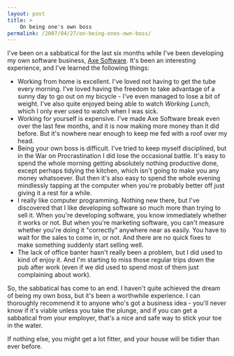 ```yaml
---
layout: post
title: >
    On being one's own boss
permalink: /2007/04/27/on-being-ones-own-boss/
---
```

I've been on a sabbatical for the last six months while I've been developing my own software business, <a href="http://www.axeuk.com/" target="_blank">Axe Software</a>. It's been an interesting experience, and I've learned the following things:
<ul>
	<li>Working from home is excellent. I've loved not having to get the tube every morning. I've loved having the freedom to take advantage of a sunny day to go out on my bicycle - I've even managed to lose a bit of weight. I've also quite enjoyed being able to watch <em>Working Lunch</em>, which I only ever used to watch when I was sick.</li>
	<li>Working for yourself is expensive. I've made Axe Software break even over the last few months, and it is now making more money than it did before. But it's nowhere near enough to keep me fed with a roof over my head.</li>
	<li>Being your own boss is difficult. I've tried to keep myself disciplined, but in the War on Procrastination I did lose the occasional battle. It's easy to spend the whole morning getting absolutely nothing productive done, except perhaps tidying the kitchen, which isn't going to make you any money whatsoever. But then it's also easy to spend the whole evening mindlessly tapping at the computer when you're probably better off just giving it a rest for a while.</li>
	<li>I really like computer programming. Nothing new there, but I've discovered that I like developing software so much more than trying to sell it. When you're developing software, you know immediately whether it works or not. But when you're marketing software, you can't measure whether you're doing it "correctly" anywhere near as easily. You have to wait for the sales to come in, or not. And there are no quick fixes to make something suddenly start selling well.</li>
	<li>The lack of office banter hasn't really been a problem, but I did used to kind of enjoy it. And I'm starting to miss those regular trips down the pub after work (even if we did used to spend most of them just complaining about work).</li>
</ul>
So, the sabbatical has come to an end. I haven't quite achieved the dream of being my own boss, but it's been a worthwhile experience. I can thoroughly recommend it to anyone who's got a business idea - you'll never know if it's viable unless you take the plunge, and if you can get a sabbatical from your employer, that's a nice and safe way to stick your toe in the water.

If nothing else, you might get a lot fitter, and your house will be tidier than ever before.